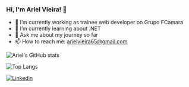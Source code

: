 ### Hi, I'm Ariel Vieira! 👋

<!--
**ArielBac/ArielBac** is a ✨ _special_ ✨ repository because its `README.md` (this file) appears on your GitHub profile.

Here are some ideas to get you started:

- 📫 How to reach me: ...
- 👯 I’m looking to collaborate on ...
- 🤔 I’m looking for help with ...
- ⚡ Fun fact: ...

links úteis: 
- Para fazer a imagem dos status do GitHub: https://github.com/anuraghazra/github-readme-stats/blob/master/docs/readme_pt-BR.md
- Para o link do Linkedin: https://shields.io/
-->

- 🔭 I’m currently working as trainee web developer on Grupo FCamara
- 🌱 I’m currently learning about .NET
- 💬 Ask me about my journey so far
- 📫 How to reach me: arielvieira65@gmail.com
<!-- - See my resume by [clicking here](https://drive.google.com/file/d/1N0H-junpXd0bP3xxOw0l2fFLVyjkmlC1/view?usp=sharing) -->

![Ariel's GitHub stats](https://github-readme-stats.vercel.app/api?username=ArielBac&show_icons=true&theme=algolia)

![Top Langs](https://github-readme-stats.vercel.app/api/top-langs/?username=ArielBac&layout=compact&theme=algolia)


<!-- ![Top Langs](https://github-readme-stats.vercel.app/api/top-langs/?username=ArielBac&layout=compact&theme=algolia) -->

[![Linkedin](https://img.shields.io/badge/-Linkedin-060606?style=flat&labelColor=0A66C2&logo=Linkedin&color=white)](https://www.linkedin.com/in/ariel-vieira-28aa51135)
